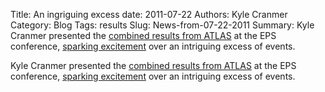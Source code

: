 Title: An ingriguing excess
date: 2011-07-22
Authors: Kyle Cranmer
Category: Blog
Tags: results
Slug: News-from-07-22-2011
Summary:  Kyle Cranmer presented the <a href="http//indico.in2p3.fr/contributionDisplay.py?sessionId=6&contribId=299&confId=5116">combined results from ATLAS</a> at the EPS conference, <a href="http//www.nytimes.com/2011/08/02/science/space/02particle.html">sparking excitement</a> over an intriguing excess of events.

 

 Kyle Cranmer presented the <a href="http//indico.in2p3.fr/contributionDisplay.py?sessionId=6&contribId=299&confId=5116">combined results from ATLAS</a> at the EPS conference, <a href="http//www.nytimes.com/2011/08/02/science/space/02particle.html">sparking excitement</a> over an intriguing excess of events.

 